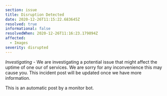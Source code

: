 ```yaml
---
section: issue
title: Disruption Detected
date: 2020-12-26T11:15:22.683645Z
resolved: true
informational: false
resolvedWhen: 2020-12-26T11:16:23.179894Z
affected:
  - Images
severity: disrupted
---
```

*Investigating* - We are investigating a potential issue that might affect the uptime of one our of services. We are sorry for any inconvenience this may cause you. This incident post will be updated once we have more information.

This is an automatic post by a monitor bot.
        